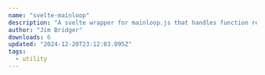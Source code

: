```yaml
---
name: "svelte-mainloop"
description: "A svelte wrapper for mainloop.js that handles function registration and cleanup, and lets you join and leave the loop with a single component."
author: "Jim Bridger"
downloads: 6
updated: "2024-12-20T23:12:03.095Z"
tags: 
  - utility
---
```


